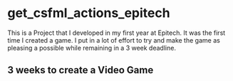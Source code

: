 # get_csfml_actions_epitech

This is a Project that I developed in my first year at Epitech.
It was the first time I created a game.
I put in a lot of effort to try and make the game as pleasing a possible while remaining in a 3 week deadline.

## 3 weeks to create a Video Game
